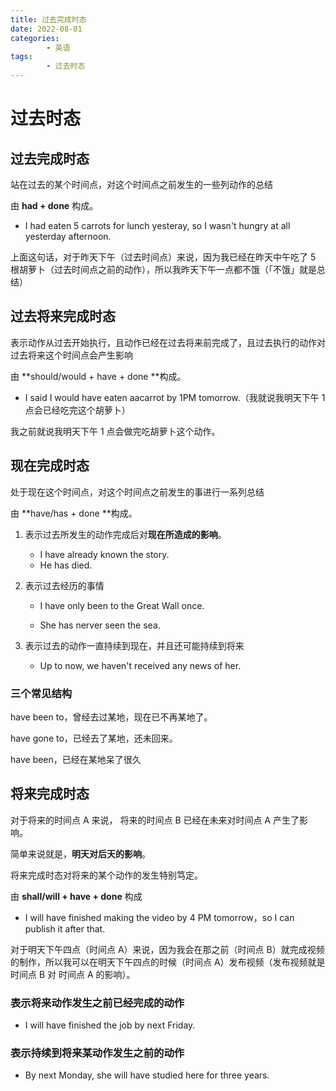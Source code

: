 ```yaml
---
title: 过去完成时态
date: 2022-08-01
categories:
        - 英语
tags:
        - 过去时态
---
```


# 过去时态

## 过去完成时态

站在过去的某个时间点，对这个时间点之前发生的一些列动作的总结

由 **had + done** 构成。

- I had eaten 5 carrots for lunch yesteray, so I wasn't hungry at all yesterday afternoon.

上面这句话，对于昨天下午（过去时间点）来说，因为我已经在昨天中午吃了 5 根胡萝卜（过去时间点之前的动作），所以我昨天下午一点都不饿（「不饿」就是总结）

## 过去将来完成时态

表示动作从过去开始执行，且动作已经在过去将来前完成了，且过去执行的动作对过去将来这个时间点会产生影响

由 **should/would + have + done **构成。

- I said I would have eaten aacarrot by 1PM tomorrow.（我就说我明天下午 1 点会已经吃完这个胡萝卜）


我之前就说我明天下午 1 点会做完吃胡萝卜这个动作。

## 现在完成时态

处于现在这个时间点，对这个时间点之前发生的事进行一系列总结

由 **have/has + done **构成。

1. 表示过去所发生的动作完成后对**现在所造成的影响**。

   - I have already known the story.
   - He has died.

2. 表示过去经历的事情

   - I have only been to the Great Wall once.

   - She has nerver seen the sea.

3. 表示过去的动作一直持续到现在，并且还可能持续到将来

   - Up to now, we haven't received any news of her.

### 三个常见结构

have been to，曾经去过某地，现在已不再某地了。

have gone to，已经去了某地，还未回来。

have been，已经在某地呆了很久


## 将来完成时态

对于将来的时间点 A 来说， 将来的时间点 B 已经在未来对时间点 A 产生了影响。

简单来说就是，**明天对后天的影响**。

将来完成时态对将来的某个动作的发生特别笃定。

由 **shall/will + have + done** 构成

- I will have finished making the video by 4 PM tomorrow，so I can publish it after that.

对于明天下午四点（时间点 A）来说，因为我会在那之前（时间点 B）就完成视频的制作，所以我可以在明天下午四点的时候（时间点 A）发布视频（发布视频就是时间点 B 对 时间点 A 的影响）。

### 表示将来动作发生之前已经完成的动作

- I will have finished the job by next Friday.

### 表示持续到将来某动作发生之前的动作

- By next Monday, she will have studied here for three years.

